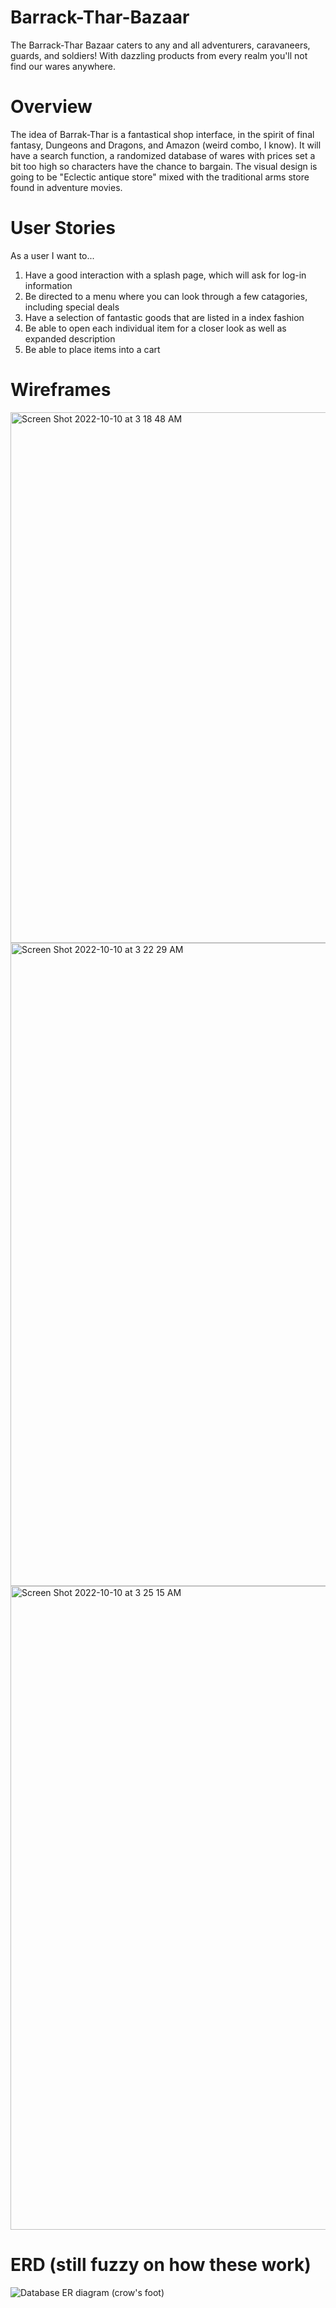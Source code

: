 # Barrack-Thar-Bazaar
The Barrack-Thar Bazaar caters to any and all adventurers, caravaneers,  guards, and soldiers! With dazzling products from every realm you'll not find our wares anywhere.

# Overview
The idea of Barrak-Thar is a fantastical shop interface, in the spirit of final fantasy, Dungeons and Dragons, and Amazon (weird combo, I know). It will have a search function, a randomized database of wares with prices set a bit too high so characters have the chance to bargain. The visual design is going to be "Eclectic antique store" mixed with the traditional arms store found in adventure movies.

# User Stories

As a user I want to...

1. Have a good interaction with a splash page, which will ask for log-in information
2. Be directed to a menu where you can look through a few catagories, including special deals
3. Have a selection of fantastic goods that are listed in a index fashion
4. Be able to open each individual item for a closer look as well as expanded description
5. Be able to place items into a cart

# Wireframes
<img width="849" alt="Screen Shot 2022-10-10 at 3 18 48 AM" src="https://user-images.githubusercontent.com/112370685/194815534-86ecb023-21cc-4557-9d1b-46f182055c58.png">

<img width="1029" alt="Screen Shot 2022-10-10 at 3 22 29 AM" src="https://user-images.githubusercontent.com/112370685/194815898-f986a7c8-138f-44fc-a903-80982ca000e4.png">

<img width="1030" alt="Screen Shot 2022-10-10 at 3 25 15 AM" src="https://user-images.githubusercontent.com/112370685/194816286-b0f153f8-eac7-4d46-b3aa-c463f015d301.png">


# ERD (still fuzzy on how these work)
![Database ER diagram (crow's foot)](https://user-images.githubusercontent.com/112370685/194815004-8a9dc24d-7ba1-47b9-a987-95c2955a843b.jpeg)
